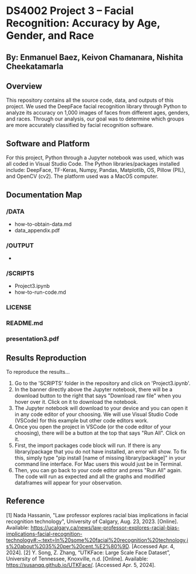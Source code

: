 # DS4002 Project 3 – Facial Recognition: Accuracy by Age, Gender, and Race
## By: Enmanuel Baez, Keivon Chamanara, Nishita Cheekatamarla

## Overview

This repository contains all the source code, data, and outputs of this project. We used the DeepFace facial recognition library through Python to analyze its accuracy on 1,000 images of faces from different ages, genders, and races. Through our analysis, our goal was to determine which groups are more accurately classified by facial recognition software.

## Software and Platform

For this project, Python through a Jupyter notebook was used, which was all coded in Visual Studio Code. The Python libraries/packages installed include: DeepFace, TF-Keras, Numpy, Pandas, Matplotlib, OS, Pillow (PIL), and OpenCV (cv2). The platform used was a MacOS computer.

## Documentation Map

### /DATA

+ how-to-obtain-data.md
+ data_appendix.pdf

### /OUTPUT

+ 

### /SCRIPTS

+ Project3.ipynb
+ how-to-run-code.md

### LICENSE

### README.md

### presentation3.pdf

## Results Reproduction

To reproduce the results...

1. Go to the 'SCRIPTS' folder in the repository and click on 'Project3.ipynb'.
2. In the banner directly above the Jupyter notebook, there will be a download button to the right that says "Download raw file" when you hover over it. Click on it to download the notebook.
3. The Jupyter notebook will download to your device and you can open it in any code editor of your choosing. We will use Visual Studio Code (VSCode) for this example but other code editors work.
4. Once you open the project in VSCode (or the code editor of your choosing), there will be a button at the top that says "Run All". Click on it.
5. First, the import packages code block will run. If there is any library/package that you do not have installed, an error will show. To fix this, simply type "pip install [name of missing library/package]" in your command line interface. For Mac users this would just be in Terminal.
6. Then, you can go back to your code editor and press "Run All" again. The code will run as expected and all the graphs and modified dataframes will appear for your observation.

## Reference

[1] Nada Hassanin, "Law professor explores racial bias implications in facial recognition technology", University of Calgary, Aug. 23, 2023. [Online]. Available: https://ucalgary.ca/news/law-professor-explores-racial-bias-implications-facial-recognition-technology#:~:text=In%20some%20facial%20recognition%20technology,is%20about%2035%20per%20cent.%E2%80%9D. [Accessed Apr. 4, 2024]. 
[2] Y. Song, Z. Zhang, “UTKFace: Large Scale Face Dataset”, University of Tennessee, Knoxville, n.d. [Online]. Available: https://susanqq.github.io/UTKFace/. [Accessed Apr. 5, 2024].

